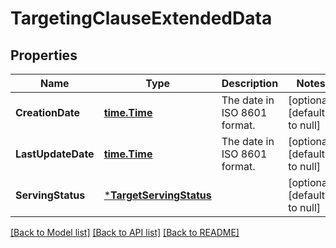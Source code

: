 # TargetingClauseExtendedData

## Properties
Name | Type | Description | Notes
------------ | ------------- | ------------- | -------------
**CreationDate** | [**time.Time**](time.Time.md) | The date in ISO 8601 format. | [optional] [default to null]
**LastUpdateDate** | [**time.Time**](time.Time.md) | The date in ISO 8601 format. | [optional] [default to null]
**ServingStatus** | [***TargetServingStatus**](TargetServingStatus.md) |  | [optional] [default to null]

[[Back to Model list]](../README.md#documentation-for-models) [[Back to API list]](../README.md#documentation-for-api-endpoints) [[Back to README]](../README.md)


